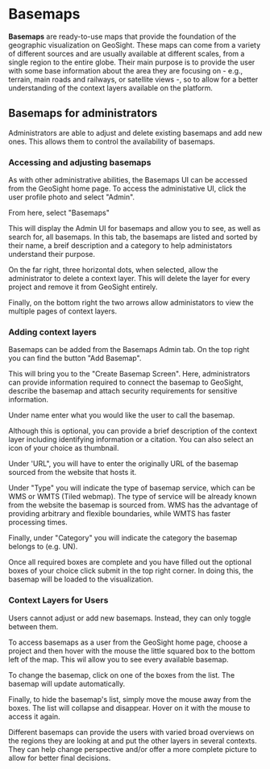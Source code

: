 # Basemaps
<b>Basemaps</b> are ready-to-use maps that provide the foundation of the geographic visualization on GeoSight. These maps can come from a variety of different sources and are usually available at different scales, from a single region to the entire globe. Their main purpose is to provide the user with some base information about the area they are focusing on - e.g., terrain, main roads and railways, or satellite views -, so to allow for a better understanding of the context layers available on the platform.

## Basemaps for administrators
Administrators are able to adjust and delete existing basemaps and add new ones. This allows them to control the availability of basemaps.
### Accessing and adjusting basemaps
As with other administrative abilities, the Basemaps UI can be accessed from the GeoSight home page. To access the administative UI, click the user profile photo and select "Admin".

From here, select "Basemaps"

This will display the Admin UI for basemaps and allow you to see, as well as search for, all basemaps. In this tab, the basemaps are listed and sorted by their name, a breif description and a category to help administators understand their purpose.

On the far right, three horizontal dots, when selected, allow the administrator to delete a context layer. This will delete the layer for every project and remove it from GeoSight entirely.

Finally, on the bottom right the two arrows allow administators to view the multiple pages of context layers.

### Adding context layers

Basemaps can be added from the Basemaps Admin tab. On the top right you can find the button "Add Basemap".

This will bring you to the "Create Basemap Screen". Here, administrators can provide information required to connect the basemap to GeoSight, describe the basemap and attach security requirements for sensitive information.

Under name enter what you would like the user to call the basemap.

Although this is optional, you can provide a brief description of the context layer including identifying information or a citation. You can also select an icon of your choice as thumbnail.

Under 'URL", you will have to enter the originally URL of the basemap sourced from the website that hosts it.

Under "Type" you will indicate the type of basemap service, which can be WMS or WMTS (Tiled webmap). The type of service will be already known from the website the basemap is sourced from. WMS has the advantage of providing arbitrary and flexible boundaries, while WMTS has faster processing times.

Finally, under "Category" you will indicate the category the basemap belongs to (e.g. UN). 

Once all required boxes are complete and you have filled out the optional boxes of your choice click submit in the top right corner. In doing this, the basemap will be loaded to the visualization.

### Context Layers for Users
Users cannot adjust or add new basemaps. Instead, they can only toggle between them.

To access basemaps as a user from the GeoSight home page, choose a project and then hover with the mouse the little squared box to the bottom left of the map. This wil allow you to see every available basemap.

To change the basemap, click on one of the boxes from the list. The basemap will update automatically.

Finally, to hide the basemap's list, simply move the mouse away from the boxes. The list will collapse and disappear. Hover on it with the mouse to access it again.

Different basemaps can provide the users with varied broad overviews on the regions they are looking at and put the other layers in several contexts. They can help change perspective and/or offer a more complete picture to allow for better final decisions.

